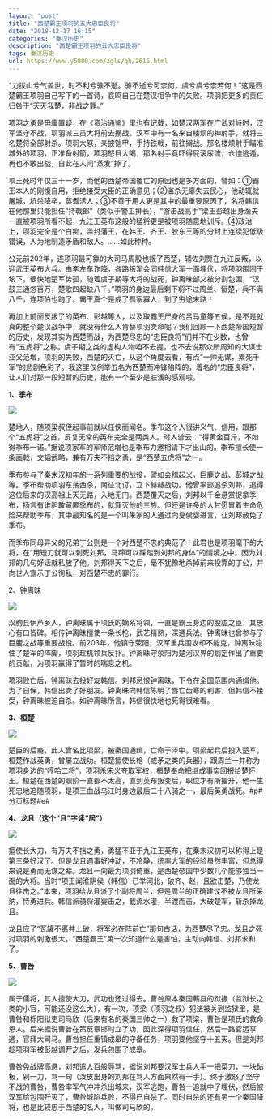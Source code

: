 ```yaml
---
layout: "post"
title: "西楚霸王项羽的五大忠臣良将"
date: "2018-12-17 16:15"
categories: "秦汉历史"
description: "西楚霸王项羽的五大忠臣良将"
tags: 秦汉历史
url: https://www.y5000.com/zgls/qh/2616.html
---
```






“力拔山兮气盖世，时不利兮骓不逝。骓不逝兮可柰何，虞兮虞兮柰若何！”这是西楚霸王项羽自己写下的一首诗，哀鸣自己在楚汉相争中的失败。项羽把更多的责任归咎于“天灭我楚，非战之罪。”

项羽之勇是毋庸置疑，在《资治通鉴》里也有记载，如楚汉两军在广武对峙时，汉军坚守不战，项羽派三员大将前去搦战。汉军中有一名来自楼烦的神射手，就将三名楚将全部射杀。项羽大怒，亲披铠甲，手持铁戟，前往搦战。那名楼烦射手瞄准城外的项羽，正准备射箭，项羽怒目大喝，那名射手竟吓得屁滚尿流，仓惶逃遁，再也不敢出战，自此在人间“蒸发”掉了。

项王死时年仅三十一岁，而他的西楚帝国覆亡的原因也是多方面的，譬如：①霸王本人的刚愎自用，拒绝接受大臣的正确意见；②滥杀无辜失去民心，他动辄就屠城，坑杀降卒，蒸煮活人；③不善于用人更是其中的最重要原因了，名将韩信在他那里只能担任“持戟郎”（类似于警卫排长），“游击战高手”梁王彭越出身渔夫一直被项羽所看不起，九江王英布这般的猛将更是被项羽随意地训斥。④政治上，项羽完全是个白痴，滥封藩王，在韩王、齐王、胶东王等的分封上连续犯低级错误，人为地制造矛盾和敌人。……如此种种。

公元前202年，连项羽最可靠的大司马周殷也叛了西楚，辅佐刘贾在九江反叛，以迎武王英布大兵。由李左车诈降，各路叛军会同韩信大军十面埋伏，将项羽围困于垓下。很快地楚军势孤，随着虞子期等大将的战死，钟离昧部又被分割包围，“汉鼓三通忽百万，楚歌四起缺八千。”项羽的身边最后剩下将不过周兰、恒楚，兵不满八千，连项伯也跑了。霸王真个是成了孤家寡人，到了穷途末路！

再加上前面反叛了的英布、彭越等人，以及取霸王尸身的吕马童等五侯，是不是就真的整个楚汉战争中，就没有什么人肯替项羽卖命呢？我们回顾一下西楚帝国短暂的历史，发现其实为西楚而战，为西楚尽忠的“忠臣良将”们并不在少数，也曾有“五虎将”之称。虞子期之类的虚构人物咱不去提，也不去说那众所周知的大谋士亚父范增，项羽的失败，西楚的灭亡，从这个角度去看，有点“一帅无谋，累死千军”的悲剧色彩了。我这里仅例举五名为西楚而冲锋陷阵的，着名的“忠臣良将”，让人们对那一段短暂的历史，能有一个至少是肤浅的感观啦。

**1、季布**

![](https://img.y5000.com/uploads/allimg/160510/4-16051022530M30.jpg)

楚地人，随项梁叔侄起事前就以任侠而闻名。季布这个人很讲义气、信用，跟那个“五虎将”之首，反复无常的英布完全是两类人。时人谚云：“得黄金百斤，不如得季布一诺。”据说项家军的军师范增也是季布力邀相请下才出山的。季布擅长使一条画戟，文韬武略，兼有万夫不挡之勇，是“西楚五虎将”之一。

季布参与了秦末汉初年的一系列重要的战役，譬如会稽起义，巨鹿之战、彭城之战等。季布帮助项羽东荡西杀，南征北讨，立下赫赫战功。他曾率部追杀刘邦，追得这位后来的汉高祖上天无路，入地无门。西楚覆灭之后，刘邦以千金悬赏捉拿季布，扬言有谁胆敢藏匿季布的，就罪灭他的三族。但还是许多的人甘愿冒着生命危险来帮助季布，其中最知名的是一个叫朱家的人通过向夏侯婴进言，让刘邦赦免了季布。

而季布同母异父的兄弟丁公则是一个对西楚不忠的典范了！此君也是项羽麾下的大将，在“用短刀就可以刺死刘邦，马蹄可以踩踏到刘邦的身体”的情境之中，因为刘邦的几句好话就私放了他。刘邦得天下之后，毫不犹豫地杀掉前来投靠的丁公，并向世人宣示丁公徇私，对西楚不忠的罪行。

2、钟离昧

![](https://img.y5000.com/uploads/allimg/160510/4-1605102251519C.jpg)

汉朐县伊芦乡人，钟离昧属于项氏的嫡系将领，一直是霸王身边的股肱之臣，其忠心有口皆碑。相传钟离昧擅使一条长枪，武艺精熟，深通兵法。钟离昧也曾参与了巨鹿之战等重要战役。前203年，他镇守荥阳，汉军重兵围攻却不能克，钟离昧稳住了楚军的阵脚，项羽趁机领兵反扑。钟离昧守荥阳为楚河汉界的划定作出了重要的贡献，为项羽赢得了暂时的喘息之机。

项羽败亡后，钟离昧去投好友韩信。刘邦忌恨钟离昧，下令在全国范围内通缉他。为了自保，韩信出卖了好朋友。钟离昧向韩信陈明了唇亡齿寒的利害，但韩信不接受，钟离昧被迫自杀。如钟离昧所言，韩信很快地也死得很难看。

**3、桓楚**

![](https://img.y5000.com/uploads/allimg/160510/4-160510225105W2.jpg)

楚臣的后裔，此人曾名比项梁，被秦国通缉，亡命于泽中。项梁起兵后投入楚军，桓楚作战英勇，曾屡立战功。桓楚擅使长枪（或矛之类的兵器），跟周兰一并称为项羽身边的“哼哈二将”。项羽杀宋义夺取军权，桓楚奉命把继成事实回报给楚怀王。桓楚在西楚的职阶一直都不太高，直到英布叛变后，职位才有所擢升，他一生死忠地追随项羽，是项王血战乌江时身边最后二十八骑之一，最后英勇战死。#p#分页标题#e#

**4、龙且（这个“且”字读“居”）**

![](https://img.y5000.com/uploads/allimg/160510/4-160510224956245.jpg)

擅使长大刀，有万夫不挡之勇，勇猛不亚于九江王英布，在秦末汉初可以称得上是第三条好汉了。但是龙且遇事好冲动，不冷静，统率大军的经验虽然丰富，但总得来说是勇而无谋之辈。龙且一向最为项羽倚重，是西楚帝国中少数几个能够独当一面的大将。当时“项王闻淮阴侯（韩信）已举河北，破齐、赵，且欲击楚，乃使龙且往击之。”本来，项羽给龙且派了个副将周兰，但是周兰的正确建议不被龙且所采纳，恃勇进兵。韩信派骑将灌婴击之，截流水灌，半渡而击，大破楚军，斩杀掉龙且。

龙且应了“瓦罐不离井上破，将军必在阵前亡”那句古话，为西楚尽了忠。龙且之死对项羽的刺激很大，“西楚霸王”第一次知道什么是害怕，主动向韩信、刘邦求和了。

**5、曹咎**

![](https://img.y5000.com/uploads/allimg/160510/4-160510224ZE51.jpg)

属于儒将，其人擅使大刀，武功也还过得去。曹咎原本秦国蕲县的狱掾（监狱长之类的小官，可能还没这么大），有一次，项梁（项羽之叔）犯法被关到监狱里，是曹咎和栎阳狱吏司马欣（后来有名的秦国三帅之一）救了项梁，曹咎是项氏的救命恩人。后来据说曹咎在策反章邯时立了功，因此深得项羽信任，然后一路官运亨通，官拜大司马。曹咎担任重镇成皋的守备任务，项羽要他坚守十五天。但是刘邦趁项羽军被彭越调开之后，发兵包围了成皋。

曹咎免战牌高悬，刘邦遣人百般辱骂，据说刘邦要汉军士兵人手一把菜刀，一块砧板，剁一刀，骂一句（泼皮出身的刘邦在骂人方面果然有一手）。终于激怒了坚守不战的曹咎，曹咎率军气冲冲杀出城来，汉军逃跑，曹咎一追就中了埋伏，然后被汉军给包围歼灭了，曹咎城陷兵败，不得已自杀了。同时自杀的还有另一个秦国降将，也是比较忠于西楚的名人，叫做司马欣的。
